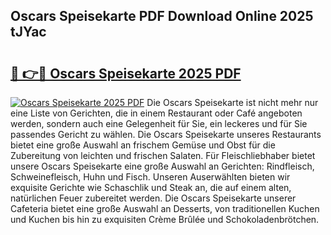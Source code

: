## Oscars Speisekarte PDF Download Online 2025 tJYac

# <h2><a href="http://gc8m2u.nevu.top/?p=Oscars+Speisekarte">🔗 👉🔴 Oscars Speisekarte 2025 PDF</a></h2>

[![Oscars Speisekarte 2025 PDF](https://i.imgur.com/dBaPXMq.png)](http://gc8m2u.nevu.top/?p=Oscars+Speisekarte)
Die Oscars Speisekarte ist nicht mehr nur eine Liste von Gerichten, die in einem Restaurant oder Café angeboten werden, sondern auch eine Gelegenheit für Sie, ein leckeres und für Sie passendes Gericht zu wählen. Die Oscars Speisekarte unseres Restaurants bietet eine große Auswahl an frischem Gemüse und Obst für die Zubereitung von leichten und frischen Salaten. Für Fleischliebhaber bietet unsere Oscars Speisekarte eine große Auswahl an Gerichten: Rindfleisch, Schweinefleisch, Huhn und Fisch. Unseren Auserwählten bieten wir exquisite Gerichte wie Schaschlik und Steak an, die auf einem alten, natürlichen Feuer zubereitet werden. Die Oscars Speisekarte unserer Cafeteria bietet eine große Auswahl an Desserts, von traditionellen Kuchen und Kuchen bis hin zu exquisiten Crème Brûlée und Schokoladenbrötchen.
